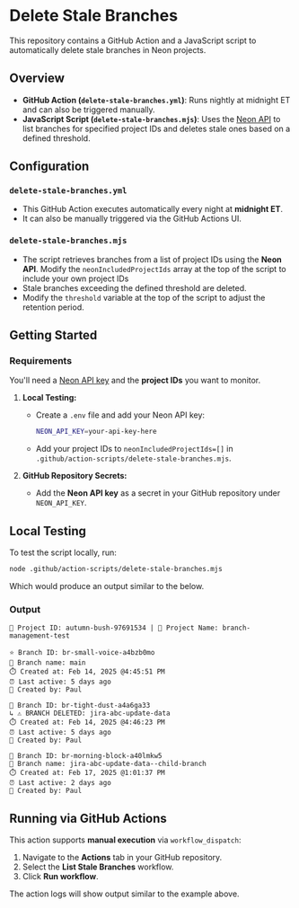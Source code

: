 # Delete Stale Branches

This repository contains a GitHub Action and a JavaScript script to automatically delete stale branches in Neon projects.

## Overview

- **GitHub Action (`delete-stale-branches.yml`)**: Runs nightly at midnight ET and can also be triggered manually.
- **JavaScript Script (`delete-stale-branches.mjs`)**: Uses the [Neon API](https://api-docs.neon.tech/reference/getting-started-with-neon-api) to list branches for specified project IDs and deletes stale ones based on a defined threshold.

## Configuration

### `delete-stale-branches.yml`

- This GitHub Action executes automatically every night at **midnight ET**.
- It can also be manually triggered via the GitHub Actions UI.

### `delete-stale-branches.mjs`

- The script retrieves branches from a list of project IDs using the **Neon API**.
  Modify the `neonIncludedProjectIds` array at the top of the script to include your own project IDs
- Stale branches exceeding the defined threshold are deleted.
- Modify the `threshold` variable at the top of the script to adjust the retention period.

## Getting Started

### Requirements

You'll need a [Neon API key](https://api-docs.neon.tech/reference/createapikey) and the **project IDs** you want to monitor.

1. **Local Testing:**

   - Create a `.env` file and add your Neon API key:
     ```sh
     NEON_API_KEY=your-api-key-here
     ```
   - Add your project IDs to `neonIncludedProjectIds=[]` in `.github/action-scripts/delete-stale-branches.mjs`.

2. **GitHub Repository Secrets:**
   - Add the **Neon API key** as a secret in your GitHub repository under `NEON_API_KEY`.

## Local Testing

To test the script locally, run:

```sh
node .github/action-scripts/delete-stale-branches.mjs
```

Which would produce an output similar to the below.

### Output

```
📌 Project ID: autumn-bush-97691534 | 📄 Project Name: branch-management-test

⭐ Branch ID: br-small-voice-a4bzb0mo
📄 Branch name: main
⏱️ Created at: Feb 14, 2025 @4:45:51 PM
⏰ Last active: 5 days ago
👤 Created by: Paul

🌿 Branch ID: br-tight-dust-a4a6ga33
↳ ⚠️ BRANCH DELETED: jira-abc-update-data
⏱️ Created at: Feb 14, 2025 @4:46:23 PM
⏰ Last active: 5 days ago
👤 Created by: Paul

🌿 Branch ID: br-morning-block-a40lmkw5
📄 Branch name: jira-abc-update-data--child-branch
⏱️ Created at: Feb 17, 2025 @1:01:37 PM
⏰ Last active: 2 days ago
👤 Created by: Paul
```

## Running via GitHub Actions

This action supports **manual execution** via `workflow_dispatch`:

1. Navigate to the **Actions** tab in your GitHub repository.
2. Select the **List Stale Branches** workflow.
3. Click **Run workflow**.

The action logs will show output similar to the example above.
